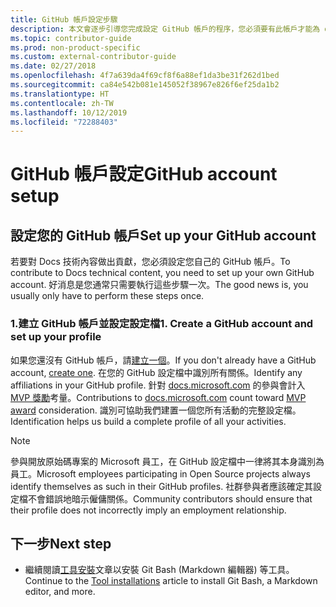 ```yaml
---
title: GitHub 帳戶設定步驟
description: 本文會逐步引導您完成設定 GitHub 帳戶的程序，您必須要有此帳戶才能為 docs.microsoft.com 內容做出貢獻。
ms.topic: contributor-guide
ms.prod: non-product-specific
ms.custom: external-contributor-guide
ms.date: 02/27/2018
ms.openlocfilehash: 4f7a639da4f69cf8f6a88ef1da3be31f262d1bed
ms.sourcegitcommit: ca84e542b081e145052f38967e826f6ef25da1b2
ms.translationtype: HT
ms.contentlocale: zh-TW
ms.lasthandoff: 10/12/2019
ms.locfileid: "72288403"
---
```

# <a name="github-account-setup"></a><span data-ttu-id="9be3a-103">GitHub 帳戶設定</span><span class="sxs-lookup"><span data-stu-id="9be3a-103">GitHub account setup</span></span>

## <a name="set-up-your-github-account"></a><span data-ttu-id="9be3a-104">設定您的 GitHub 帳戶</span><span class="sxs-lookup"><span data-stu-id="9be3a-104">Set up your GitHub account</span></span>

<span data-ttu-id="9be3a-105">若要對 Docs 技術內容做出貢獻，您必須設定您自己的 GitHub 帳戶。</span><span class="sxs-lookup"><span data-stu-id="9be3a-105">To contribute to Docs technical content, you need to set up your own GitHub account.</span></span> <span data-ttu-id="9be3a-106">好消息是您通常只需要執行這些步驟一次。</span><span class="sxs-lookup"><span data-stu-id="9be3a-106">The good news is, you usually only have to perform these steps once.</span></span>

### <a name="1-create-a-github-account-and-set-up-your-profile"></a><span data-ttu-id="9be3a-107">1.建立 GitHub 帳戶並設定設定檔</span><span class="sxs-lookup"><span data-stu-id="9be3a-107">1. Create a GitHub account and set up your profile</span></span>

<span data-ttu-id="9be3a-108">如果您還沒有 GitHub 帳戶，請[建立一個](https://github.com/join)。</span><span class="sxs-lookup"><span data-stu-id="9be3a-108">If you don't already have a GitHub account, [create one](https://github.com/join).</span></span> <span data-ttu-id="9be3a-109">在您的 GitHub 設定檔中識別所有關係。</span><span class="sxs-lookup"><span data-stu-id="9be3a-109">Identify any affiliations in your GitHub profile.</span></span> <span data-ttu-id="9be3a-110">針對 [docs.microsoft.com](https://docs.microsoft.com) 的參與會計入 [MVP 獎勵](https://mvp.microsoft.com)考量。</span><span class="sxs-lookup"><span data-stu-id="9be3a-110">Contributions to [docs.microsoft.com](https://docs.microsoft.com) count toward [MVP award](https://mvp.microsoft.com) consideration.</span></span> <span data-ttu-id="9be3a-111">識別可協助我們建置一個您所有活動的完整設定檔。</span><span class="sxs-lookup"><span data-stu-id="9be3a-111">Identification helps us build a complete profile of all your activities.</span></span>

>[!NOTE]
> <span data-ttu-id="9be3a-112">參與開放原始碼專案的 Microsoft 員工，在 GitHub 設定檔中一律將其本身識別為員工。</span><span class="sxs-lookup"><span data-stu-id="9be3a-112">Microsoft employees participating in Open Source projects always identify themselves as such in their GitHub profiles.</span></span> <span data-ttu-id="9be3a-113">社群參與者應該確定其設定檔不會錯誤地暗示僱傭關係。</span><span class="sxs-lookup"><span data-stu-id="9be3a-113">Community contributors should ensure that their profile does not incorrectly imply an employment relationship.</span></span>

## <a name="next-step"></a><span data-ttu-id="9be3a-114">下一步</span><span class="sxs-lookup"><span data-stu-id="9be3a-114">Next step</span></span>

* <span data-ttu-id="9be3a-115">繼續閱讀[工具安裝](get-started-setup-tools.md)文章以安裝 Git Bash (Markdown 編輯器) 等工具。</span><span class="sxs-lookup"><span data-stu-id="9be3a-115">Continue to the [Tool installations](get-started-setup-tools.md) article to install Git Bash, a Markdown editor, and more.</span></span>
